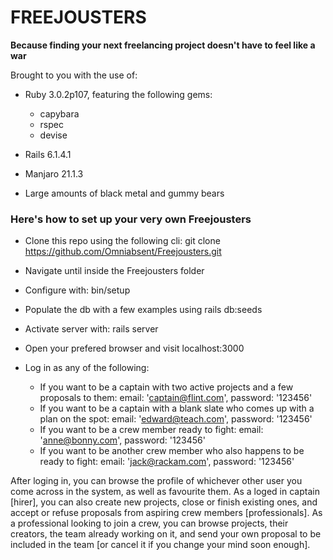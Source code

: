 # FREEJOUSTERS

<b> Because finding your next freelancing project doesn't have to feel like a war </b>

Brought to you with the use of:

* Ruby 3.0.2p107, featuring the following gems:
  - capybara
  - rspec
  - devise

* Rails 6.1.4.1

* Manjaro 21.1.3

* Large amounts of black metal and gummy bears

<h3> Here's how to set up your very own Freejousters </h3>

 * Clone this repo using the following cli:
  git clone https://github.com/Omniabsent/Freejousters.git

* Navigate until inside the Freejousters folder

* Configure with:
  bin/setup

* Populate the db with a few examples using
  rails db:seeds

* Activate server with:
  rails server

* Open your prefered browser and visit localhost:3000

* Log in as any of the following:
  - If you want to be a captain with two active projects and a few proposals to them:
 email: 'captain@flint.com', password: '123456'
  - If you want to be a captain with a blank slate who comes up with a plan on the spot:
 email: 'edward@teach.com', password: '123456'
  - If you want to be a crew member ready to fight:
 email: 'anne@bonny.com', password: '123456'
  - If you want to be another crew member who also happens to be ready to fight:
 email: 'jack@rackam.com', password: '123456'

 After loging in, you can browse the profile of whichever other user you come across in the system, as well as favourite them.
 As a loged in captain [hirer], you can also create new projects, close or finish existing ones, and accept or refuse proposals from aspiring crew members [professionals]. As a professional looking to join a crew, you can browse projects, their creators, the team already working on it, and send your own proposal to be included in the team [or cancel it if you change your mind soon enough].
